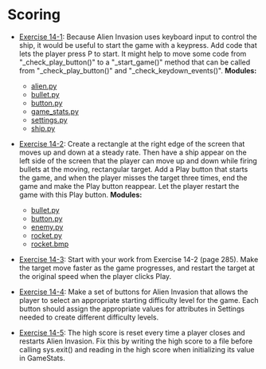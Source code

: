 # Scoring

- [Exercise 14-1](exercise_14_01/README.md):
Because Alien Invasion uses keyboard input to control the ship, it would be
useful to start the game with a keypress. Add code that lets the player press
P to start. It might help to move some code from "_check_play_button()" to a
"_start_game()" method that can be called from "_check_play_button()" and
"_check_keydown_events()".
**Modules:**
  - [alien.py](exercise_14_01/alien.py)
  - [bullet.py](exercise_14_01/bullet.py)
  - [button.py](exercise_14_01/button.py)
  - [game_stats.py](exercise_14_01/game_stats.py)
  - [settings.py](exercise_14_01/settings.py)
  - [ship.py](exercise_14_01/ship.py)

- [Exercise 14-2](exercise_14_02/exercise_14_02.py):
Create a rectangle at the right edge of the screen that moves up and down at a
steady rate. Then have a ship appear on the left side of the screen that the
player can move up and down while firing bullets at the moving, rectangular
target. Add a Play button that starts the game, and when the player misses the
target three times, end the game and make the Play button reappear. Let the
player restart the game with this Play button.
**Modules:**
  - [bullet.py](exercise_14_02/bullet.py)
  - [button.py](exercise_14_02/button.py)
  - [enemy.py](exercise_14_02/enemy.py)
  - [rocket.py](exercise_14_02/rocket.py)
  - [rocket.bmp](exercise_14_02/rocket.bmp)

- [Exercise 14-3](exercise_14_03.py):
Start with your work from Exercise 14-2 (page 285). Make the target move
faster as the game progresses, and restart the target at the original speed
when the player clicks Play.

- [Exercise 14-4](exercise_14_04.py):
Make a set of buttons for Alien Invasion that allows the player to select an
appropriate starting difficulty level for the game. Each button should assign
the appropriate values for attributes in Settings needed to create different
difficulty levels.

- [Exercise 14-5](exercise_14_05.py):
The high score is reset every time a player closes and restarts Alien Invasion.
Fix this by writing the high score to a file before calling sys.exit() and
reading in the high score when initializing its value in GameStats.
